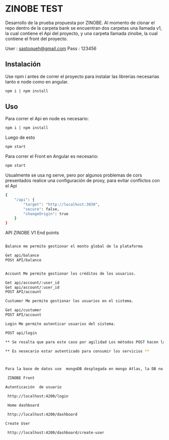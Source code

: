 # ZINOBE TEST

Desarrollo de la prueba propuesta por ZINOBE. 
Al momento de clonar el repo  dentro de la carpeta bank se encuentran  dos carpetas  una llamada v1, la cual contiene
el Api del proyecto, y una carpeta llamada zinobe, la cual contiene el front del proyecto.   


User : sastoqueh@gmail.com
Pass : 123456

## Instalación

Use npm i  antes de correr el proyecto para instalar las librerias necesarias tanto e node como en angular.


```bash
npm i | npm install
```

## Uso

Para correr el Api en node es necesario:

```bash
npm i | npm install
```
Luego de esto 

```bash
npm start
```

Para correr el Front en Angular es necesario:


```bash
npm start
```
Usualmente se usa ng serve, pero  por algunos problemas de cors  presentados  realice una configuración de proxy, para evitar conflictos con el Api


```bash
{
    "/api": {
        "target": "http://localhost:3030",
        "secure": false,
        "changeOrigin": true
    }
} 
```

API ZINOBE V1 End points

```bash

Balance me permite gestionar el monto global de la plataforma

Get api/balance
POSt API/balance


Account Me permite gestionar los créditos de los usuarios.

Get api/account/:user_id
Get api/account/:user_id
POST API/account

Custumer Me permite gestionar los usuarios en el sistema.

Get api/custumer
POST API/account

Login Me permite autenticar usuarios del sistema.

POST api/login

** Se resalta que para este caso por agilidad Los métodos POST hacen las funciones de PUT**

** Es nesecario estar autenticado para consumir los servicios **



Para la base de datos use  mongoDB desplegada en mongo Atlas, la DB no corre de manera local.  

 ZINOBE Front 

Autenticación  de usuario

 http://localhost:4200/login

 Home dashboard 

 http://localhost:4200/dashboard

Create User 

 http://localhost:4200/dashboard/create-user



